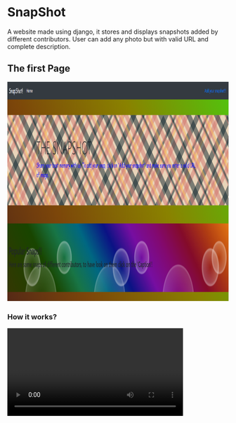 # SnapShot
 A website made using django, it stores and displays snapshots added by different contributors.
 User can add any photo but with valid URL and complete description. 
 <h2> The first Page </h2>
 <img src="first.png" height=500px width=617.6px>
 <h3> How it works? </h3>
 <video width="400" controls>
  <source src="20200713_193021.mp4" type="video/mp4">
 
</video>

